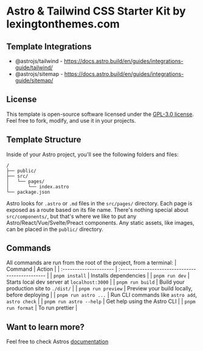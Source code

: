 # Astro & Tailwind CSS Starter Kit by lexingtonthemes.com

## Template Integrations

- @astrojs/tailwind - https://docs.astro.build/en/guides/integrations-guide/tailwind/
- @astrojs/sitemap - https://docs.astro.build/en/guides/integrations-guide/sitemap/

## License

This template is open-source software licensed under the [GPL-3.0 license](https://opensource.org/licenses/GPL-3.0). Feel free to fork, modify, and use it in your projects.

## Template Structure

Inside of your Astro project, you'll see the following folders and files:

```
/
├── public/
├── src/
│   └── pages/
│       └── index.astro
└── package.json
```

Astro looks for `.astro` or `.md` files in the `src/pages/` directory. Each page is exposed as a route based on its file name.
There's nothing special about `src/components/`, but that's where we like to put any Astro/React/Vue/Svelte/Preact components.
Any static assets, like images, can be placed in the `public/` directory.

## Commands

All commands are run from the root of the project, from a terminal:
| Command | Action |
| :--------------------- | :----------------------------------------------- |
| `pnpm install` | Installs dependencies |
| `pnpm run dev` | Starts local dev server at `localhost:3000` |
| `pnpm run build` | Build your production site to `./dist/` |
| `pnpm run preview` | Preview your build locally, before deploying |
| `pnpm run astro ...` | Run CLI commands like `astro add`, `astro check` |
| `pnpm run astro --help` | Get help using the Astro CLI |
| `pnpm run format` | To run prettier |

## Want to learn more?

Feel free to check Astros [documentation](https://docs.astro.build)
